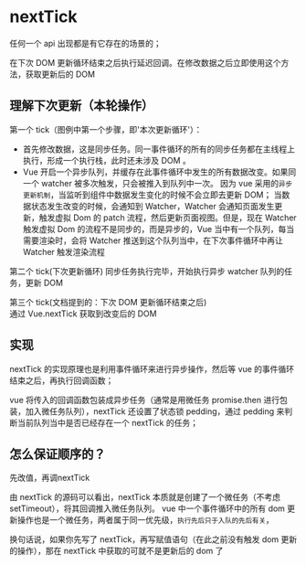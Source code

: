 # nextTick

任何一个 api 出现都是有它存在的场景的；

在下次 DOM 更新循环结束之后执行延迟回调。在修改数据之后立即使用这个方法，获取更新后的 DOM

## 理解下次更新（本轮操作）

第一个 tick（图例中第一个步骤，即'本次更新循环'）：

- 首先修改数据，这是同步任务。同一事件循环的所有的同步任务都在主线程上执行，形成一个执行栈，此时还未涉及 DOM 。
- Vue 开启一个异步队列，并缓存在此事件循环中发生的所有数据改变。如果同一个 watcher 被多次触发，只会被推入到队列中一次。
  因为 vue 采用的`异步更新机制`，当监听到组件中数据发生变化的时候不会立即去更新 DOM；
  当数据状态发生改变的时候，会通知到 Watcher，Watcher 会通知页面发生更新，触发虚拟 Dom 的 patch 流程，然后更新页面视图。但是，现在 Watcher 触发虚拟 Dom 的流程不是同步的，而是异步的，Vue 当中有一个队列，每当需要渲染时，会将 Watcher 推送到这个队列当中，在下次事件循环中再让 Watcher 触发渲染流程

第二个 tick(下次更新循环)
同步任务执行完毕，开始执行异步 watcher 队列的任务，更新 DOM

第三个 tick(文档提到的：下次 DOM 更新循环结束之后)  
通过 Vue.nextTick 获取到改变后的 DOM

## 实现

nextTick 的实现原理也是利用事件循环来进行异步操作，然后等 vue 的事件循环结束之后，再执行回调函数；

vue 将传入的回调函数包装成异步任务（通常是用微任务 promise.then 进行包装，加入微任务队列），nextTick 还设置了状态锁 pedding，通过 pedding 来判断当前队列当中是否已经存在一个 nextTick 的任务；

## 怎么保证顺序的？

先改值，再调nextTick

由 nextTick 的源码可以看出，nextTick 本质就是创建了一个微任务（不考虑 setTimeout），将其回调推入微任务队列。
vue 中一个事件循环中的所有 dom 更新操作也是一个微任务，两者属于同一优先级，`执行先后只于入队的先后有关`，

换句话说，如果你先写了 nextTick，再写赋值语句（在此之前没有触发 dom 更新的操作），那在 nextTick 中获取的可就不是更新后的 dom 了
